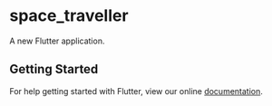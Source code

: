 # space_traveller

A new Flutter application.

## Getting Started

For help getting started with Flutter, view our online
[documentation](https://flutter.io/).
